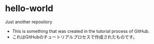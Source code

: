 # hello-world
Just another repository

* This is something that was created in the tutorial process of GitHub.
* これはGitHubのチュートリアルプロセスで作成されたものです。
